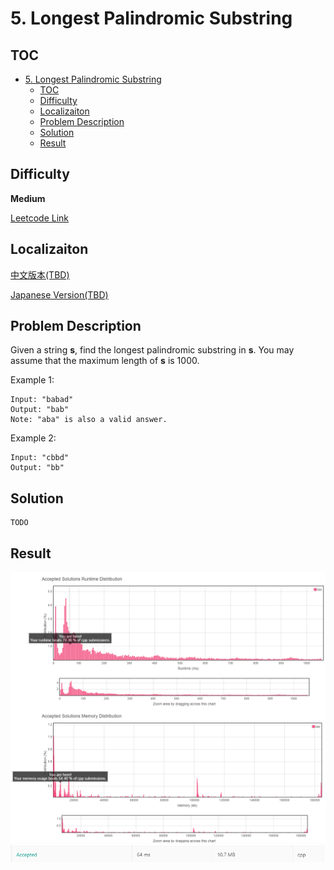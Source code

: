 # 5. Longest Palindromic Substring

## TOC
- [5. Longest Palindromic Substring](#5-longest-palindromic-substring)
  - [TOC](#toc)
  - [Difficulty](#difficulty)
  - [Localizaiton](#localizaiton)
  - [Problem Description](#problem-description)
  - [Solution](#solution)
  - [Result](#result)
  
## Difficulty
**Medium**

[Leetcode Link](https://leetcode.com/problems/longest-palindromic-substring/)
## Localizaiton
[中文版本(TBD)](README.zh.MD)

[Japanese Version(TBD)](README.jp.MD)

## Problem Description
Given a string **s**, find the longest palindromic substring in **s**. You may assume that the maximum length of **s** is 1000.

Example 1:
```
Input: "babad"
Output: "bab"
Note: "aba" is also a valid answer.
```

Example 2:
```
Input: "cbbd"
Output: "bb"
```

## Solution
```
TODO
```
## Result
![](graph.png)
![](result.png)
